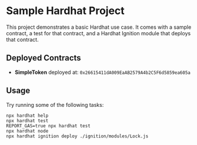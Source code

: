 # Sample Hardhat Project

This project demonstrates a basic Hardhat use case. It comes with a sample contract, a test for that contract, and a Hardhat Ignition module that deploys that contract.

## Deployed Contracts

- **SimpleToken** deployed at: `0x26615411dA009EaAB2579A4b2C5F6d5859ea605a`

## Usage

Try running some of the following tasks:

```shell
npx hardhat help
npx hardhat test
REPORT_GAS=true npx hardhat test
npx hardhat node
npx hardhat ignition deploy ./ignition/modules/Lock.js
```
